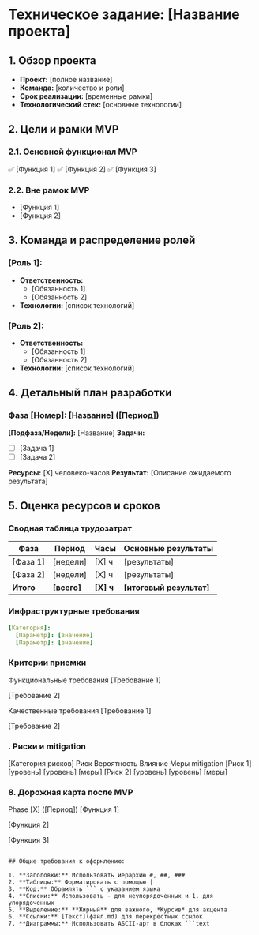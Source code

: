 # Техническое задание: [Название проекта]

## 1. Обзор проекта
- **Проект:** [полное название]
- **Команда:** [количество и роли]  
- **Срок реализации:** [временные рамки]
- **Технологический стек:** [основные технологии]

## 2. Цели и рамки MVP
### 2.1. Основной функционал MVP
✅ [Функция 1]
✅ [Функция 2]
✅ [Функция 3]

### 2.2. Вне рамок MVP
- [Функция 1]
- [Функция 2]

## 3. Команда и распределение ролей
### [Роль 1]:
- **Ответственность:**
  - [Обязанность 1]
  - [Обязанность 2]
- **Технологии:** [список технологий]

### [Роль 2]:
- **Ответственность:**
  - [Обязанность 1] 
  - [Обязанность 2]
- **Технологии:** [список технологий]

## 4. Детальный план разработки
### Фаза [Номер]: [Название] ([Период])

**[Подфаза/Недели]:** [Название]
**Задачи:**
- [ ] [Задача 1]
- [ ] [Задача 2]

**Ресурсы:** [X] человеко-часов
**Результат:** [Описание ожидаемого результата]

## 5. Оценка ресурсов и сроков
### Сводная таблица трудозатрат
| Фаза | Период | Часы | Основные результаты |
|------|--------|------|-------------------|
| [Фаза 1] | [недели] | [X] ч | [результаты] |
| [Фаза 2] | [недели] | [X] ч | [результаты] |
| **Итого** | **[всего]** | **[X] ч** | **[итоговый результат]** |

### Инфраструктурные требования
```yaml
[Категория]:
  [Параметр]: [значение]
  [Параметр]: [значение]
```
### Критерии приемки
Функциональные требования
[Требование 1]

[Требование 2]

Качественные требования
[Требование 1]

[Требование 2]

### . Риски и mitigation
[Категория рисков]
Риск	Вероятность	Влияние	Меры mitigation
[Риск 1]	[уровень]	[уровень]	[меры]
[Риск 2]	[уровень]	[уровень]	[меры]
### 8. Дорожная карта после MVP
Phase [X] ([Период])
[Функция 1]

[Функция 2]

[Функция 3]
```text

## Общие требования к оформлению:

1. **Заголовки:** Использовать иерархию #, ##, ###
2. **Таблицы:** Форматировать с помощью | 
3. **Код:** Обрамлять ``` с указанием языка
4. **Списки:** Использовать - для неупорядоченных и 1. для упорядоченных
5. **Выделение:** **Жирный** для важного, *Курсив* для акцента
6. **Ссылки:** [Текст](файл.md) для перекрестных ссылок
7. **Диаграммы:** Использовать ASCII-арт в блоках ```text
```
